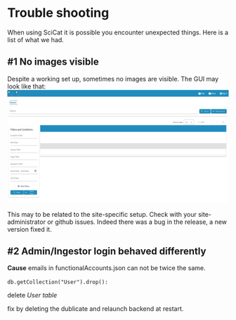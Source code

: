 # Trouble shooting
When using SciCat it is possible you encounter unexpected things. Here is a list of what we had.
## #1 No images visible
Despite a working set up, sometimes no images are visible. The GUI may look like that:
![broken page has no images](img/ts_noimages.png)

This may to be related to the site-specific setup. Check with your site-administrator or  github issues. Indeed there was a bug in the release, a new version fixed it.

## #2 Admin/Ingestor login behaved differently

**Cause** emails in functionalAccounts.json can not be twice the same.

```db.getCollection("User").drop():```

delete _User table_ 

fix by deleting the dublicate and relaunch backend at restart. 